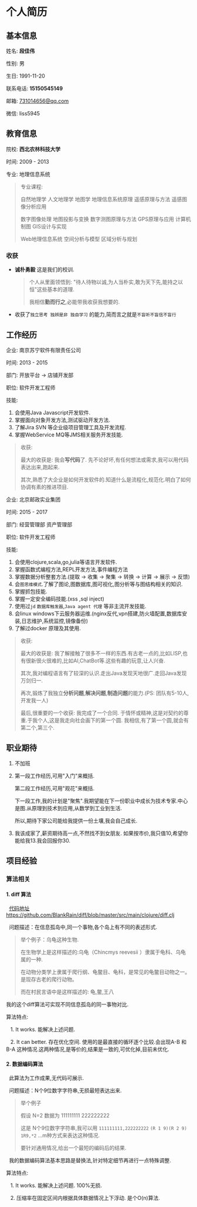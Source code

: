 # 个人简历

## 基本信息

 姓名: ****段佳伟****

 性别: 男

 生日: 1991-11-20

 联系电话: **15150545149**

 邮箱: 731014656@qq.com

 微信: liss5945

## 教育信息

院校:  ****西北农林科技大学****

时间: 2009 - 2013

专业:  地理信息系统

> 专业课程:
>
> 自然地理学 人文地理学 地图学 地理信息系统原理 遥感原理与方法 遥感图像分析应用 
>
> 数字图像处理 地图投影与变换 数字测图原理与方法 GPS原理与应用 计算机制图 GIS设计与实现         
>
> Web地理信息系统 空间分析与模型 区域分析与规划

### 收获

- **诚朴勇毅** 这是我们的校训.
  > 个人从里面领悟到: "待人待物以诚,为人当朴实,敢为天下先,能持之以恒"这些基本的道理.
  >
  > 我相信****勤而行之****,必能带我收获我想要的.
- 收获了`独立思考 独辨是非 独自学习` 的能力,简而言之就是`不盲听不盲信不盲行`

## 工作经历
企业: 南京苏宁软件有限责任公司

时间: 2013 - 2015

部门: 开放平台 -> 店铺开发部

职位: 软件开发工程师

技能: 
 1. 会使用Java Javascript开发软件.
 2. 掌握面向对象开发方法,测试驱动开发方法.
 3. 了解Jira SVN 等企业级项目管理工具及开发流程.
 4. 掌握WebService MQ等JMS相关服务开发技能.

> 收获:
>
> 最大的收获是: 我会****写代码****了. 先不论好坏,有任何想法或需求,我可以用代码表达出来,跑起来.
> 
> 其次,熟悉了大企业是如何开发软件的.知道什么是流程化,规范化.明白了如何协调有素的推进项目.


企业: 北京邮政实业集团

时间: 2015 - 2017

部门: 经营管理部 资产管理部

职位: 软件开发工程师

技能: 
  1. 会使用clojure,scala,go,julia等语言开发软件.
  2. 掌握函数式编程方法,REPL开发方法,事件编程方法
  3. 掌握数据分析整套方法.(提取 -> 收集 -> 聚集 -> 转换 -> 计算 -> 展示 -> 反馈)
  4. 会`图思维模式`.了解了图论,图数据库,图可视化,图分析等与图结构相关的知识.
  5. 掌握抓包技能.
  6. 掌握一定安全编码技能.(xss ,sql inject)
  7. 使用过`jd` `数据库触发器`,`Java agent 代理` 等非主流开发技能.
  8. 会linux windows下云服务器运维.(nginx反代,vpn搭建,防火墙配置,数据库安装,日志维护,系统监控,镜像备份)
  9. 了解过docker 原理及其使用.

> 收获:
>
> 最大的收获是: 我了解接触了很多不一样的东西.有古老一点的,比如LISP,也有很新很火很难的,比如AI,ChatBot等.这些有趣的玩意,让人兴奋.
>
> 其次,我对编程语言有了较深的认识.走出Java发现天地很广.走回Java发现万剑归一.
> 
> 再次,锻炼了我独立**分析问题**,**解决问题**,**制造问题**的能力.(PS: 团队有5-10人,开发我一人) 
>
> 最后,很重要的一个收获: 我完成了一个合同. 于情怀或精神,这是对契约的尊重.于我个人,这是我走向社会画下的第一个圆.
> 我相信,有了第一个圆,就会有第二个,第三个.

## 职业期待
1. 不加班
2. 第一段工作经历,可用"入门"来概括.

   第二段工作经历,可用"观花"来概括.
   
   下一段工作,我的计划是"聚焦".我期望能在下一份职业中成长为技术专家.中心是图.从原理到技术到应用,从数学到工业到生活.
   
   所以,期待下家公司能给我提供一份土壤,我会自己成长.
   
3. 我该成家了,薪资期待高一点,不然找不到女朋友. 如果按市价,我只值10,希望你能给我13.我会回报你30.

## 项目经验

### 算法相关
#### 1. diff 算法
   
   [代码地址](https://github.com/BlankRain/diff/blob/master/src/main/clojure/diff.clj) https://github.com/BlankRain/diff/blob/master/src/main/clojure/diff.clj
   
   问题描述：在信息孤岛中,同一个事物,各个岛上有不同的表述形式.
 
> 举个例子：乌龟这种生物.
>
> 在生物学上是这样描述的:乌龟（Chincmys reevesii ）隶属于龟科、乌龟属的一种.
>
>在动物分类学上隶属于爬行纲、龟鳖目、龟科，是常见的龟鳖目动物之一。是现存古老的爬行动物。
>
>而在村民言语中是这样描述的: 龟,鳖,王八
   
   
   我的这个diff算法可实现不同信息孤岛的同一事物对比.
 
 
算法特点:

    1. It works. 能解决上述问题.
      
    2. It can better. 存在优化空间. 使用的是最直接的循环逐个比较.会出现A-B 和 B-A 这种情况.这两种情况,是等价的,结果是一致的,可优化掉,目前未优化.
      
#### 2. 数据编码算法
   此算法为工作成果,无代码可展示.
   
   问题描述：N个9位数字字符串,无损最短表达出来.
  
> 举个例子
>
> 假设 N=2 数据为 111111111 222222222
>
> 这是 N个9位数字字符串,我可以用 `111111111,222222222` `(R 1 9)(R 2 9)` `1R9,*2` ...m种方式来表达这种情况.
>
> 要针对通用情况,给出一个最短的编码后的结果.
>
   
   我的数据编码算法基本思路是替换法,针对特定细节再进行一点特殊调整.
   
算法特点:

    1. It works. 能解决上述问题. 100%无损. 
 
    2. 压缩率在固定区间内根据具体数据情况上下浮动. 是个O(n)算法.
   
